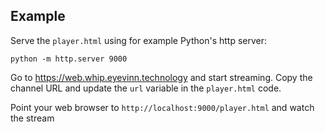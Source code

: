 ## Example

Serve the `player.html` using for example Python's http server:

```
python -m http.server 9000
```

Go to https://web.whip.eyevinn.technology and start streaming. Copy the channel URL and update the `url` variable
in the `player.html` code.

Point your web browser to `http://localhost:9000/player.html` and watch the stream